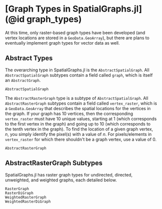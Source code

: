 # [Graph Types in SpatialGraphs.jl](@id graph_types)

At this time, only raster-based graph types have been developed (and 
vertex locations are stored in a `GeoData.GeoArray`), but there are plans to 
eventually implement graph types for vector data as well.

## Abstract Types
The overarching type in SpatialGraphs.jl is the `AbstractSpatialGraph`. All
`AbstractSpatialGraph` subtypes contain a field called `graph`, which is itself
an `AbstractGraph`.
```@docs
AbstractSpatialGraph
```

The `AbstractRasterGraph` type is a subtype of `AbstractSpatialGraph`. All
`AbstractRasterGraph` subtypes contain a field called `vertex_raster`, which is 
a `GeoData.GeoArray` that describes the spatial locations for the vertices in 
the graph. If your graph has 10 vertices, then the corresponding `vertex_raster` 
must have 10 unique values, starting at 1 (which corresponds to the first vertex
in the graph) and going up to 10 (which corresponds to the tenth vertex in the 
graph). To find the location of a given graph vertex, _n_, you simply identify 
the pixel(s) with a value of _n_. For pixels/elements in `vertex_raster` for
which there shouldn't be a graph vertex, use a value of 0.
```@docs
AbstractRasterGraph
```

## AbstractRasterGraph Subtypes
SpatialGraphs.jl has raster graph types for undirected, directed, unweighted,
and weighted graphs, each detailed below.

```@docs
RasterGraph
RasterDiGraph
WeightedRasterGraph
WeightedRasterDiGraph
```
